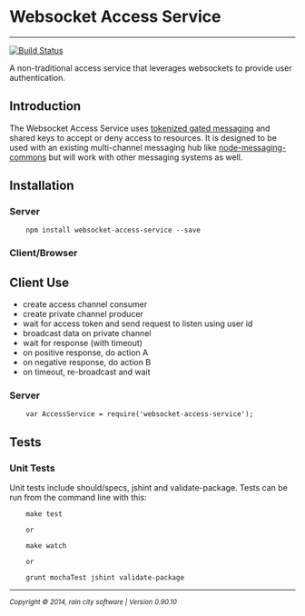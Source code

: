 # Websocket Access Service
- - -

[![Build Status](https://travis-ci.org/darrylwest/websocket-access-service.svg?branch=master)](https://travis-ci.org/darrylwest/websocket-access-service)

A non-traditional access service that leverages websockets to provide user authentication.

## Introduction

The Websocket Access Service uses [tokenized gated messaging](http://blog.raincitysoftware.com/) and shared keys to accept or deny access to resources.  It is designed to be used with an existing multi-channel messaging hub like [node-messaging-commons](https://github.com/darrylwest/node-messaging-commons) but will work with other messaging systems as well.

## Installation

### Server

~~~
	npm install websocket-access-service --save
~~~

### Client/Browser



## Client Use

- create access channel consumer
- create private channel producer
- wait for access token and send request to listen using user id
- broadcast data on private channel
- wait for response (with timeout)
- on positive response, do action A
- on negative response, do action B
- on timeout, re-broadcast and wait


### Server

~~~
	var AccessService = require('websocket-access-service');
~~~



## Tests

### Unit Tests
Unit tests include should/specs, jshint and validate-package.  Tests can be run from the command line with this:

~~~
    make test
    
    or

    make watch

    or

    grunt mochaTest jshint validate-package
~~~

- - -
<p><small><em>Copyright © 2014, rain city software | Version 0.90.10</em></small></p>
